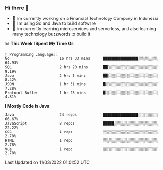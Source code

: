 ### Hi there 👋

<!--
**mazzama/mazzama** is a ✨ _special_ ✨ repository because its `README.md` (this file) appears on your GitHub profile.

Here are some ideas to get you started:

- 🔭 I’m currently working on ...
- 🌱 I’m currently learning ...
- 👯 I’m looking to collaborate on ...
- 🤔 I’m looking for help with ...
- 💬 Ask me about ...
- 📫 How to reach me: ...
- 😄 Pronouns: ...
- ⚡ Fun fact: ...
-->

- 🔭 I’m currently working on a Financial Technology Company in Indonesia
- :gun: I'm using Go and Java to build software
- 🌱 I’m currently learning microservices and serverless, and also learning many technology buzzwords to build it

<!--START_SECTION:waka-->
📊 **This Week I Spent My Time On** 

```text
💬 Programming Languages: 
Go                       16 hrs 33 mins      ████████████████░░░░░░░░░   64.93% 
SQL                      2 hrs 20 mins       ██░░░░░░░░░░░░░░░░░░░░░░░   9.19% 
Java                     2 hrs 8 mins        ██░░░░░░░░░░░░░░░░░░░░░░░   8.42% 
JSON                     1 hr 51 mins        █░░░░░░░░░░░░░░░░░░░░░░░░   7.28% 
Protocol Buffer          1 hr 13 mins        █░░░░░░░░░░░░░░░░░░░░░░░░   4.81%

```

**I Mostly Code in Java** 

```text
Java                     24 repos            ████████████████░░░░░░░░░   66.67% 
JavaScript               8 repos             █████░░░░░░░░░░░░░░░░░░░░   22.22% 
CSS                      1 repo              ░░░░░░░░░░░░░░░░░░░░░░░░░   2.78% 
HTML                     1 repo              ░░░░░░░░░░░░░░░░░░░░░░░░░   2.78% 
Vue                      1 repo              ░░░░░░░░░░░░░░░░░░░░░░░░░   2.78%

```



 Last Updated on 11/03/2022 01:01:52 UTC
<!--END_SECTION:waka-->
